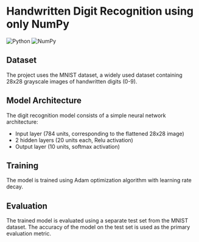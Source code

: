 # Handwritten Digit Recognition using only NumPy

![Python](https://img.shields.io/badge/python-3.8%2B-blue)
![NumPy](https://img.shields.io/badge/numpy-1.20.0-green)


## Dataset

The project uses the MNIST dataset, a widely used dataset containing 28x28 grayscale images of handwritten digits (0-9).

## Model Architecture

The digit recognition model consists of a simple neural network architecture:

- Input layer (784 units, corresponding to the flattened 28x28 image)
- 2 hidden layers (20 units each, Relu activation)
- Output layer (10 units, softmax activation)

## Training

The model is trained using Adam optimization algorithm with learning rate decay.

## Evaluation

The trained model is evaluated using a separate test set from the MNIST dataset. The accuracy of the model on the test set is used as the primary evaluation metric.